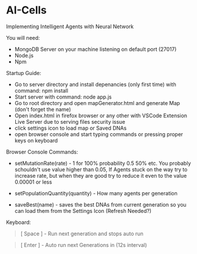 # AI-Cells
Implementing Intelligent Agents with Neural Network


You will need:
- MongoDB Server on your machine listening on default port (27017)
- Node.js 
- Npm

Startup Guide:
- Go to server directory and install depenancies (only first time) with command: npm install 
- Start server with command: node app.js
- Go to root directory and open mapGenerator.html and generate Map (don't forget the name)
- Open index.html in firefox browser or any other with VSCode Extension Live Server due to serving files security issue
- click settings icon to load map or Saved DNAs 
- open browser console and start typing commands or pressing proper keys on keyboard

Browser Console Commands:
    
- setMutationRate(rate) - 1 for 100% probability 0.5 50% etc. You probably schouldn't use value   higher than 0.05, If Agents stuck on the way try to increase rate, but when they are good try to reduce it even to the value 0.00001 or less

- setPopulationQuantity(quantity) - How many agents per generation

- saveBest(name) - saves the best DNAs from current generation so you can load them from the Settings Icon (Refresh Needed?)

Keyboard:
> [ Space ] - Run next generation and stops auto run 

> [ Enter ] - Auto run next Generations in (12s interval)